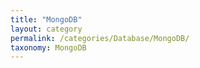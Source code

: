 ```yaml
---
title: "MongoDB"
layout: category
permalink: /categories/Database/MongoDB/
taxonomy: MongoDB
---
```

